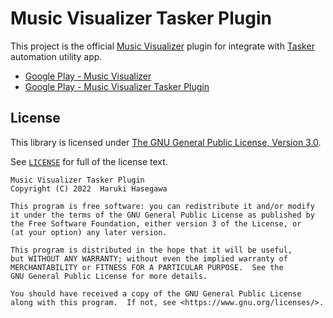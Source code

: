 Music Visualizer Tasker Plugin
===

This project is the official [Music Visualizer](https://play.google.com/store/apps/details?id=com.h6ah4i.android.music_visualizer2) plugin for integrate with [Tasker](https://tasker.joaoapps.com/index.html) automation utility app.

- [Google Play - Music Visualizer](https://play.google.com/store/apps/details?id=com.h6ah4i.android.music_visualizer2)
- [Google Play - Music Visualizer Tasker Plugin](https://play.google.com/store/apps/details?id=com.h6ah4i.android.tasker.plugin.music_visualizer)

License
---

This library is licensed under [The GNU General Public License, Version 3.0](https://www.gnu.org/licenses/gpl-3.0.html).

See [`LICENSE`](LICENSE) for full of the license text.


```
Music Visualizer Tasker Plugin
Copyright (C) 2022  Haruki Hasegawa

This program is free software: you can redistribute it and/or modify
it under the terms of the GNU General Public License as published by
the Free Software Foundation, either version 3 of the License, or
(at your option) any later version.

This program is distributed in the hope that it will be useful,
but WITHOUT ANY WARRANTY; without even the implied warranty of
MERCHANTABILITY or FITNESS FOR A PARTICULAR PURPOSE.  See the
GNU General Public License for more details.

You should have received a copy of the GNU General Public License
along with this program.  If not, see <https://www.gnu.org/licenses/>.
```

